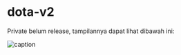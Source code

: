 # dota-v2

Private belum release, tampilannya dapat lihat dibawah ini:

![caption](https://im.ezgif.com/tmp/ezgif-1-df5712d800cc.gif)
